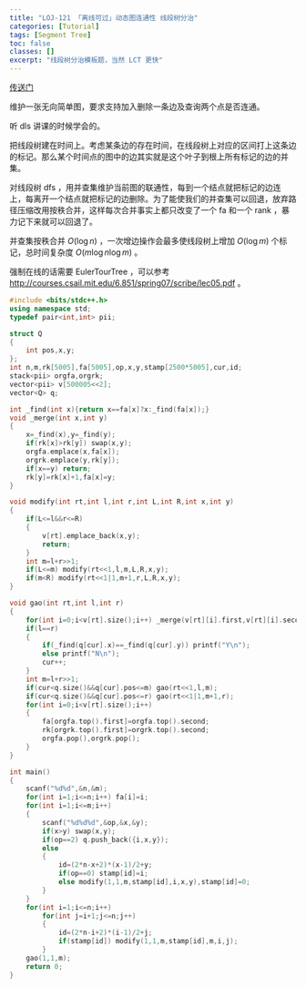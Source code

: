 ```yaml
---
title: "LOJ-121 「离线可过」动态图连通性 线段树分治"
categories: [Tutorial]
tags: [Segment Tree]
toc: false
classes: []
excerpt: "线段树分治模板题，当然 LCT 更快"
---
```


[传送门](<https://loj.ac/problem/121>)

维护一张无向简单图，要求支持加入删除一条边及查询两个点是否连通。

听 $\text{dls}$ 讲课的时候学会的。

把线段树建在时间上。考虑某条边的存在时间，在线段树上对应的区间打上这条边的标记。那么某个时间点的图中的边其实就是这个叶子到根上所有标记的边的并集。

对线段树 $\text{dfs}$ ，用并查集维护当前图的联通性，每到一个结点就把标记的边连上，每离开一个结点就把标记的边删除。为了能使我们的并查集可以回退，放弃路径压缩改用按秩合并，这样每次合并事实上都只改变了一个 $\text{fa}$ 和一个 $\text{rank}$ ，暴力记下来就可以回退了。

并查集按秩合并 $O(\log n)$ ，一次增边操作会最多使线段树上增加 $O(\log m)$ 个标记，总时间复杂度 $O(m\log n \log m)$ 。

强制在线的话需要 $\text{EulerTourTree}$ ，可以参考 http://courses.csail.mit.edu/6.851/spring07/scribe/lec05.pdf 。

```cpp
#include <bits/stdc++.h>
using namespace std;
typedef pair<int,int> pii;

struct Q
{
    int pos,x,y;
};
int n,m,rk[5005],fa[5005],op,x,y,stamp[2500*5005],cur,id;
stack<pii> orgfa,orgrk;
vector<pii> v[500005<<2];
vector<Q> q;

int _find(int x){return x==fa[x]?x:_find(fa[x]);}
void _merge(int x,int y)
{
    x=_find(x),y=_find(y);
    if(rk[x]>rk[y]) swap(x,y);
    orgfa.emplace(x,fa[x]);
    orgrk.emplace(y,rk[y]);
    if(x==y) return;
    rk[y]=rk[x]+1,fa[x]=y;
}

void modify(int rt,int l,int r,int L,int R,int x,int y)
{
    if(L<=l&&r<=R)
    {
        v[rt].emplace_back(x,y);
        return;
    }
    int m=l+r>>1;
    if(L<=m) modify(rt<<1,l,m,L,R,x,y);
    if(m<R) modify(rt<<1|1,m+1,r,L,R,x,y);
}

void gao(int rt,int l,int r)
{
    for(int i=0;i<v[rt].size();i++) _merge(v[rt][i].first,v[rt][i].second);
    if(l==r)
    {
        if(_find(q[cur].x)==_find(q[cur].y)) printf("Y\n");
        else printf("N\n");
        cur++;
    }
    int m=l+r>>1;
    if(cur<q.size()&&q[cur].pos<=m) gao(rt<<1,l,m);
    if(cur<q.size()&&q[cur].pos<=r) gao(rt<<1|1,m+1,r);
    for(int i=0;i<v[rt].size();i++)
    {
        fa[orgfa.top().first]=orgfa.top().second;
        rk[orgrk.top().first]=orgrk.top().second;
        orgfa.pop(),orgrk.pop();
    }
}

int main()
{
    scanf("%d%d",&n,&m);
    for(int i=1;i<=n;i++) fa[i]=i;
    for(int i=1;i<=m;i++)
    {
        scanf("%d%d%d",&op,&x,&y);
        if(x>y) swap(x,y);
        if(op==2) q.push_back({i,x,y});
        else
        {
            id=(2*n-x+2)*(x-1)/2+y;
            if(op==0) stamp[id]=i;
            else modify(1,1,m,stamp[id],i,x,y),stamp[id]=0;
        }
    }
    for(int i=1;i<=n;i++)
        for(int j=i+1;j<=n;j++)
        {
            id=(2*n-i+2)*(i-1)/2+j;
            if(stamp[id]) modify(1,1,m,stamp[id],m,i,j);
        }
    gao(1,1,m);
    return 0;
}
```